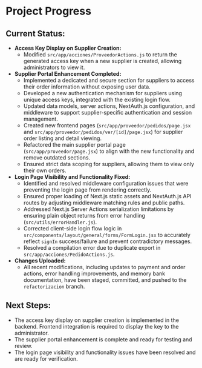 # Project Progress

## Current Status:
- **Access Key Display on Supplier Creation:**
    - Modified `src/app/acciones/ProveedorActions.js` to return the generated access key when a new supplier is created, allowing administrators to view it.
- **Supplier Portal Enhancement Completed:**
    - Implemented a dedicated and secure section for suppliers to access their order information without exposing user data.
    - Developed a new authentication mechanism for suppliers using unique access keys, integrated with the existing login flow.
    - Updated data models, server actions, NextAuth.js configuration, and middleware to support supplier-specific authentication and session management.
    - Created new frontend pages (`src/app/proveedor/pedidos/page.jsx` and `src/app/proveedor/pedidos/ver/[id]/page.jsx`) for supplier order listing and detail viewing.
    - Refactored the main supplier portal page (`src/app/proveedor/page.jsx`) to align with the new functionality and remove outdated sections.
    - Ensured strict data scoping for suppliers, allowing them to view only their own orders.
- **Login Page Visibility and Functionality Fixed:**
    - Identified and resolved middleware configuration issues that were preventing the login page from rendering correctly.
    - Ensured proper loading of Next.js static assets and NextAuth.js API routes by adjusting middleware matching rules and public paths.
    - Addressed Next.js Server Actions serialization limitations by ensuring plain object returns from error handling (`src/utils/errorHandler.js`).
    - Corrected client-side login flow logic in `src/components/layout/general/forms/FormLogin.jsx` to accurately reflect `signIn` success/failure and prevent contradictory messages.
    - Resolved a compilation error due to duplicate export in `src/app/acciones/PedidoActions.js`.
- **Changes Uploaded:**
    - All recent modifications, including updates to payment and order actions, error handling improvements, and memory bank documentation, have been staged, committed, and pushed to the `refactorizacion` branch.

## Next Steps:
- The access key display on supplier creation is implemented in the backend. Frontend integration is required to display the key to the administrator.
- The supplier portal enhancement is complete and ready for testing and review.
- The login page visibility and functionality issues have been resolved and are ready for verification.
